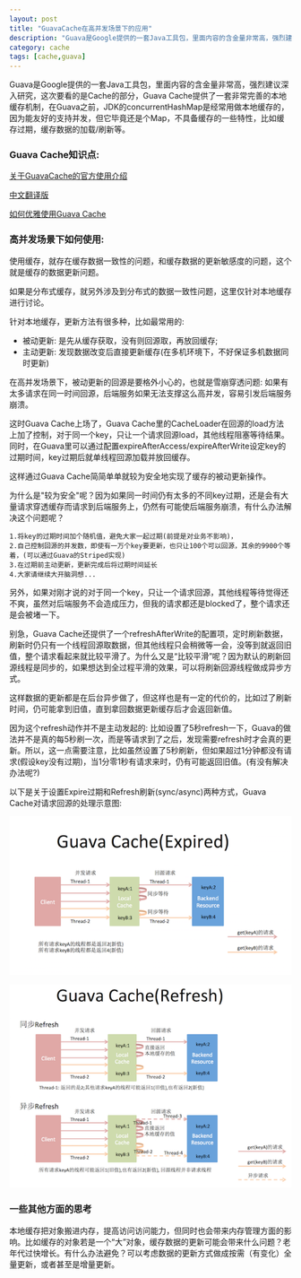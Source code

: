 ```yaml
---
layout: post
title: "GuavaCache在高并发场景下的应用"
description: "Guava是Google提供的一套Java工具包，里面内容的含金量非常高，强烈建议深入研究，这次要看的是Cache的部分，Guava Cache提供了一套非常完善的本地缓存机制。"
category: cache
tags: [cache,guava]
---
```



Guava是Google提供的一套Java工具包，里面内容的含金量非常高，强烈建议深入研究，这次要看的是Cache的部分，Guava Cache提供了一套非常完善的本地缓存机制，在Guava之前，JDK的concurrentHashMap是经常用做本地缓存的，因为能友好的支持并发，但它毕竟还是个Map，不具备缓存的一些特性，比如缓存过期，缓存数据的加载/刷新等。

### Guava Cache知识点: 
[关于GuavaCache的官方使用介绍](https://github.com/google/guava/wiki/CachesExplained) 

[中文翻译版](http://ifeve.com/google-guava-cachesexplained)

[如何优雅使用Guava Cache](http://www.slideshare.net/IgorAnishchenko/clean-code-with-google-guava-jee-conf)

### 高并发场景下如何使用:
使用缓存，就存在缓存数据一致性的问题，和缓存数据的更新敏感度的问题，这个就是缓存的数据更新问题。

如果是分布式缓存，就另外涉及到分布式的数据一致性问题，这里仅针对本地缓存进行讨论。

针对本地缓存，更新方法有很多种，比如最常用的:

* 被动更新: 是先从缓存获取，没有则回源取，再放回缓存;
* 主动更新: 发现数据改变后直接更新缓存(在多机环境下，不好保证多机数据同时更新)

在高并发场景下，被动更新的回源是要格外小心的，也就是雪崩穿透问题: 如果有太多请求在同一时间回源，后端服务如果无法支撑这么高并发，容易引发后端服务崩溃。

这时Guava Cache上场了，Guava Cache里的CacheLoader在回源的load方法上加了控制，对于同一个key，只让一个请求回源load，其他线程阻塞等待结果。同时，在Guava里可以通过配置expireAfterAccess/expireAfterWrite设定key的过期时间，key过期后就单线程回源加载并放回缓存。

这样通过Guava Cache简简单单就较为安全地实现了缓存的被动更新操作。

为什么是"较为安全"呢？因为如果同一时间仍有太多的不同key过期，还是会有大量请求穿透缓存而请求到后端服务上，仍然有可能使后端服务崩溃，有什么办法解决这个问题呢？

	1.将key的过期时间加个随机值，避免大家一起过期(前提是对业务不影响)，
	2.自己控制回源的并发数，即使有一万个key要更新，也只让100个可以回源，其余的9900个等着，(可以通过Guava的Striped实现)
	3.在过期前主动更新，更新完成后将过期时间延长
	4.大家请继续大开脑洞想...
 
另外，如果对刚才说的对于同一个key，只让一个请求回源，其他线程等待觉得还不爽，虽然对后端服务不会造成压力，但我的请求都还是blocked了，整个请求还是会被堵一下。

别急，Guava Cache还提供了一个refreshAfterWrite的配置项，定时刷新数据，刷新时仍只有一个线程回源取数据，但其他线程只会稍微等一会，没等到就返回旧值，整个请求看起来就比较平滑了。为什么又是“比较平滑”呢？因为默认的刷新回源线程是同步的，如果想达到全过程平滑的效果，可以将刷新回源线程做成异步方式。

这样数据的更新都是在后台异步做了，但这样也是有一定的代价的，比如过了刷新时间，仍可能拿到旧值，直到拿回数据更新缓存后才会返回新值。

因为这个refresh动作并不是主动发起的: 比如设置了5秒refresh一下，Guava的做法并不是真的每5秒刷一次，而是等请求到了之后，发现需要refresh时才会真的更新。所以，这一点需要注意，比如虽然设置了5秒刷新，但如果超过1分钟都没有请求(假设key没有过期)，当1分零1秒有请求来时，仍有可能返回旧值。(有没有解决办法呢?)

以下是关于设置Expire过期和Refresh刷新(sync/async)两种方式，Guava Cache对请求回源的处理示意图:

![image](https://raw.githubusercontent.com/Neway6655/neway6655.github.com/master/images/guava-cache/guava-cache-expired.png)

![image](https://raw.githubusercontent.com/Neway6655/neway6655.github.com/master/images/guava-cache/guava-cache-refresh.png)

### 一些其他方面的思考
本地缓存把对象搬进内存，提高访问访问能力，但同时也会带来内存管理方面的影响。比如缓存的对象若是一个“大”对象，缓存数据的更新可能会带来什么问题？老年代过快增长。有什么办法避免？可以考虑数据的更新方式做成按需（有变化）全量更新，或者甚至是增量更新。